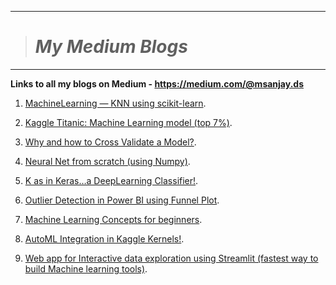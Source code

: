 ------------------------------
> # _My Medium Blogs_
------------------------------

**Links to all my blogs on Medium - https://medium.com/@msanjay.ds**

1. [MachineLearning — KNN using scikit-learn](https://towardsdatascience.com/knn-using-scikit-learn-c6bed765be75?source=friends_link&sk=7351c3d6344ee88210aa383c25884cef).

2. [Kaggle Titanic: Machine Learning model (top 7%)](https://towardsdatascience.com/kaggle-titanic-machine-learning-model-top-7-fa4523b7c40?source=friends_link&sk=95c3b50d49d1707a4d3b14a0c0f99826).

3. [Why and how to Cross Validate a Model?](https://towardsdatascience.com/why-and-how-to-cross-validate-a-model-d6424b45261f?source=friends_link&sk=002b261b7db11cb3ccf4ebb2f85122a8).

4. [Neural Net from scratch (using Numpy)](https://towardsdatascience.com/neural-net-from-scratch-using-numpy-71a31f6e3675?source=friends_link&sk=c13bc4bc3abe07dac870fa41c9ea11b6).

5. [K as in Keras…a DeepLearning Classifier!](https://towardsdatascience.com/k-as-in-keras-simple-classification-model-a9d2d23d5b5a?source=friends_link&sk=6ad7957349c5994750b46d06c72bdfaa).

6. [Outlier Detection in Power BI using Funnel Plot](https://towardsdatascience.com/this-article-is-about-identifying-outliers-through-funnel-plots-using-the-microsoft-power-bi-d7ad16ac9ccc?source=friends_link&sk=9b9c6d3f5db2a0e5dac0af28bbd174c5).

7. [Machine Learning Concepts for beginners](https://towardsdatascience.com/this-article-is-about-identifying-outliers-through-funnel-plots-using-the-microsoft-power-bi-d7ad16ac9ccc?source=friends_link&sk=9b9c6d3f5db2a0e5dac0af28bbd174c5).


8. [AutoML Integration in Kaggle Kernels!](https://medium.com/@msanjay.ds/automl-integration-in-kaggle-kernels-cc0a2342819?source=friends_link&sk=1369839f199faf78d1bbda9204e8ca9c).

9. [Web app for Interactive data exploration using Streamlit (fastest way to build Machine learning tools)](https://medium.com/analytics-vidhya/web-app-for-interactive-data-exploration-usig-streamlit-fastest-way-to-build-machine-learning-563783aa0a81?source=friends_link&sk=e2a781d16ac342b9f5c1a0a0ad4afdaf).
